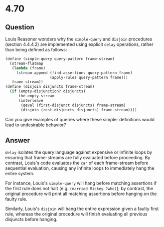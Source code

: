 # 4.70

## Question

Louis Reasoner wonders why the `simple-query` and `disjoin` procedures (section 4.4.4.2) are implemented using explicit `delay` operations, rather than being defined as follows:

```scheme
(define (simple-query query-pattern frame-stream)
  (stream-flatmap
   (lambda (frame)
     (stream-append (find-assertions query-pattern frame)
                    (apply-rules query-pattern frame)))
   frame-stream))
(define (disjoin disjuncts frame-stream)
  (if (empty-disjunction? disjuncts)
      the-empty-stream
      (interleave
       (qeval (first-disjunct disjuncts) frame-stream)
       (disjoin (rest-disjuncts disjuncts) frame-stream))))
```

Can you give examples of queries where these simpler definitions would lead to undesirable behavior?

## Answer

`delay` isolates the query language against expensive or infinite loops by ensuring that frame-streams are fully evaluated before proceeding. By contrast, Louis's code evaluates the `car` of each frame-stream before sequential evaluation, causing any infinite loops to immediately hang the entire system.

For instance, Louis's `simple-query` will hang before matching assertions if the first rule does not halt (e.g. `(married Mickey ?who)`); by contrast, the original procedure will print all matching assertions before hanging on the faulty rule.

Similarly, Louis's `disjoin` will hang the entire expression given a faulty first rule, whereas the original procedure will finish evaluating all previous disjuncts before hanging.
